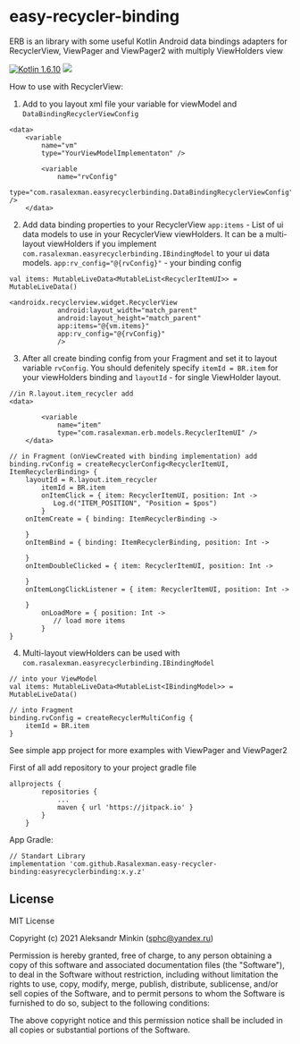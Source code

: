 # easy-recycler-binding
ERB is an library with some useful Kotlin Android data bindings adapters for RecyclerView, ViewPager and ViewPager2 with multiply ViewHolders view

[ ![Kotlin 1.6.10](https://img.shields.io/badge/Kotlin-1.6.10-blue.svg)](http://kotlinlang.org) [![](https://jitpack.io/v/Rasalexman/easy-recycler-binding.svg)](https://jitpack.io/#Rasalexman/easy-recycler-binding)

How to use with RecyclerView:
1) Add to you layout xml file your variable for viewModel and `DataBindingRecyclerViewConfig`
```
<data>
    <variable
        name="vm"
        type="YourViewModelImplementaton" />

        <variable
            name="rvConfig"
            type="com.rasalexman.easyrecyclerbinding.DataBindingRecyclerViewConfig" />
    </data>
```
2) Add data binding properties to your RecyclerView 
`app:items` -  List of ui data models to use in your RecyclerView viewHolders. It can be a multi-layout viewHolders if you implement `com.rasalexman.easyrecyclerbinding.IBindingModel` to your ui data models. 
`app:rv_config="@{rvConfig}"` - your binding config
```
val items: MutableLiveData<MutableList<RecyclerItemUI>> = MutableLiveData()

<androidx.recyclerview.widget.RecyclerView
            android:layout_width="match_parent"
            android:layout_height="match_parent"
            app:items="@{vm.items}"
            app:rv_config="@{rvConfig}"
            />
```
3) After all create binding config from your Fragment and set it to layout variable `rvConfig`. You should defenitely specify `itemId = BR.item` for your viewHolders binding and `layoutId` - for single ViewHolder layout.
```
//in R.layout.item_recycler add
<data>

        <variable
            name="item"
            type="com.rasalexman.erb.models.RecyclerItemUI" />
    </data>

// in Fragment (onViewCreated with binding implementation) add
binding.rvConfig = createRecyclerConfig<RecyclerItemUI, ItemRecyclerBinding> {
	layoutId = R.layout.item_recycler
        itemId = BR.item 
        onItemClick = { item: RecyclerItemUI, position: Int ->
           Log.d("ITEM_POSITION", "Position = $pos")
        }
	onItemCreate = { binding: ItemRecyclerBinding ->
	
	}
	onItemBind = { binding: ItemRecyclerBinding, position: Int ->
	
	}
	onItemDoubleClicked = { item: RecyclerItemUI, position: Int ->
	
	}
	onItemLongClickListener = { item: RecyclerItemUI, position: Int ->
	
	}
        onLoadMore = { position: Int ->
           // load more items
        }
}
```
4) Multi-layout viewHolders can be used with `com.rasalexman.easyrecyclerbinding.IBindingModel`
```
// into your ViewModel
val items: MutableLiveData<MutableList<IBindingModel>> = MutableLiveData()

// into Fragment
binding.rvConfig = createRecyclerMultiConfig {
	itemId = BR.item
}
```

See simple app project for more examples with ViewPager and ViewPager2
	

First of all add repository to your project gradle file
```
allprojects {
		repositories {
			...
			maven { url 'https://jitpack.io' }
		}
	}
```

App Gradle:
```
// Standart Library
implementation 'com.github.Rasalexman.easy-recycler-binding:easyrecyclerbinding:x.y.z'
```



License
----

MIT License

Copyright (c) 2021 Aleksandr Minkin (sphc@yandex.ru)

Permission is hereby granted, free of charge, to any person obtaining a copy
of this software and associated documentation files (the "Software"), to deal
in the Software without restriction, including without limitation the rights
to use, copy, modify, merge, publish, distribute, sublicense, and/or sell
copies of the Software, and to permit persons to whom the Software is
furnished to do so, subject to the following conditions:

The above copyright notice and this permission notice shall be included in all
copies or substantial portions of the Software.

